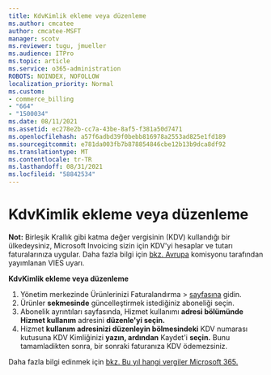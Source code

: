 ```yaml
---
title: KdvKimlik ekleme veya düzenleme
ms.author: cmcatee
author: cmcatee-MSFT
manager: scotv
ms.reviewer: tugu, jmueller
ms.audience: ITPro
ms.topic: article
ms.service: o365-administration
ROBOTS: NOINDEX, NOFOLLOW
localization_priority: Normal
ms.custom:
- commerce_billing
- "664"
- "1500034"
ms.date: 08/11/2021
ms.assetid: ec278e2b-cc7a-43be-8af5-f381a50d7471
ms.openlocfilehash: a57f6adbd39f0bebb816978a2553ad825e1fd189
ms.sourcegitcommit: e781da003fb7b878854846cbe12b13b9dca8df92
ms.translationtype: MT
ms.contentlocale: tr-TR
ms.lasthandoff: 08/31/2021
ms.locfileid: "58842534"
---
```

# <a name="how-to-add-or-edit-a-vatid"></a>KdvKimlik ekleme veya düzenleme

**Not:** Birleşik Krallık gibi katma değer vergisinin (KDV) kullandığı bir ülkedeysiniz, Microsoft Invoicing sizin için KDV'yi hesaplar ve tutarı faturalarınıza uygular. Daha fazla bilgi için [bkz. Avrupa](https://go.microsoft.com/fwlink/p/?LinkID=841741) komisyonu tarafından yayımlanan VIES uyarı.

**KdvKimlik ekleme veya düzenleme**

1. Yönetim merkezinde Ürünlerinizi Faturalandırma  \> [sayfasına](https://go.microsoft.com/fwlink/p/?linkid=842054) gidin.
2. Ürünler **sekmesinde** güncelleştirmek istediğiniz aboneliği seçin.
3. Abonelik ayrıntıları sayfasında, Hizmet kullanımı **adresi bölümünde Hizmet kullanım** adresini **düzenle'yi seçin.**
4. Hizmet **kullanım adresinizi düzenleyin bölmesindeki** KDV numarası kutusuna KDV Kimliğinizi **yazın, ardından** Kaydet'i **seçin.** Bunu tamamladikten sonra, bir sonraki faturanıza KDV ödemezsiniz.

Daha fazla bilgi edinmek için [bkz. Bu yıl hangi vergiler Microsoft 365.](https://docs.microsoft.com/microsoft-365/commerce/billing-and-payments/tax-information#what-tax-will-i-be-charged)